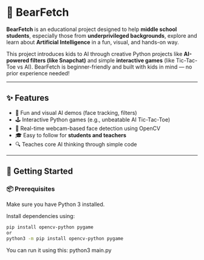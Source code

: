 # 🐻 BearFetch

**BearFetch** is an educational project designed to help **middle school students**, especially those from **underprivileged backgrounds**, explore and learn about **Artificial Intelligence** in a fun, visual, and hands-on way.

This project introduces kids to AI through creative Python projects like **AI-powered filters (like Snapchat)** and simple **interactive games** (like Tic-Tac-Toe vs AI). BearFetch is beginner-friendly and built with kids in mind — no prior experience needed!

---

## ✨ Features

- 🧠 Fun and visual AI demos (face tracking, filters)
- 🕹️ Interactive Python games (e.g., unbeatable AI Tic-Tac-Toe)
- 📸 Real-time webcam-based face detection using OpenCV
- 🎓 Easy to follow for **students and teachers**
- 🔍 Teaches core AI thinking through simple code

---

## 🚀 Getting Started

### 📦 Prerequisites
Make sure you have Python 3 installed.

Install dependencies using:

```bash
pip install opencv-python pygame
or
python3 -m pip install opencv-python pygame

```
You can run it using this:
python3 main.py


